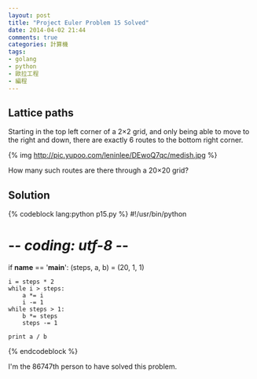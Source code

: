 ```yaml
---
layout: post
title: "Project Euler Problem 15 Solved"
date: 2014-04-02 21:44
comments: true
categories: 計算機
tags:
- golang
- python
- 歐拉工程
- 編程
---
```


Lattice paths
-------------

Starting in the top left corner of a 2×2 grid, and only being able to move to the right and down, there are exactly 6 routes to the bottom right corner.

{% img http://pic.yupoo.com/leninlee/DEwoQ7qc/medish.jpg %}

How many such routes are there through a 20×20 grid?

Solution
--------

{% codeblock lang:python p15.py %}
#!/usr/bin/python
# -*- coding: utf-8 -*-

if __name__ == '__main__':
    (steps, a, b) = (20, 1, 1)

    i = steps * 2
    while i > steps:
        a *= i
        i -= 1
    while steps > 1:
        b *= steps
        steps -= 1

    print a / b
{% endcodeblock %}

I'm the 86747th person to have solved this problem.
